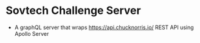 # Sovtech Challenge Server
- A graphQL server that wraps https://api.chucknorris.io/ REST API using Apollo Server